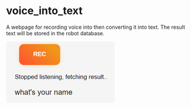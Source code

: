 # voice_into_text
A webpage for recording voice into then converting it into text. The result text will be stored in the robot database.

![interface](https://github.com/AbdulazizMohammad/voice_into_text/blob/main/imgs/interface.png)
